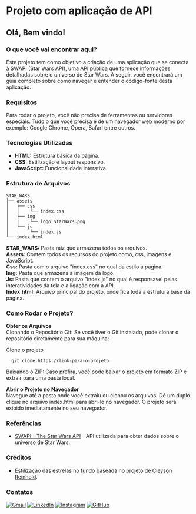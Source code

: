 # Projeto com aplicação de API
## Olá, Bem vindo!

### O que você vai encontrar aqui?
Este projeto tem como objetivo a criação de uma aplicação que se conecta à SWAPI (Star Wars API), uma API pública que fornece informações detalhadas sobre o universo de Star Wars. 
A seguir, você encontrará um guia completo sobre como navegar e entender o código-fonte desta aplicação.

### Requisitos
Para rodar o projeto, você não precisa de ferramentas ou servidores especiais. Tudo o que você precisa é de um navegador web moderno por exemplo: Google Chrome, Opera, Safari entre outros.

### Tecnologias Utilizadas
* **HTML:** Estrutura básica da página.
* **CSS:** Estilização e layout responsivo.
* **JavaScript:** Funcionalidade interativa.

### Estrutura de Arquivos
```
STAR_WARS
├── assets
│   ├── css
│   │    └── index.css  
│   ├── img
│   |    └── logo_StarWars.png
│   └── js
│        └── index.js
└── index.html
```
**STAR_WARS:** Pasta raiz que armazena todos os arquivos.  
**Assets:** Contem todos os recursos do projeto como, css, imagens e JavaScript.   
**Css:** Pasta com o arquivo "index.css" no qual da estilo a pagina.  
**Img:** Pasta que armazena a imagem da logo.  
**Js:** Pasta que contem o arquivo "index.js" no qual é responsavel pelas interatividades da tela e a ligação com a API.   
**Index.html:** Arquivo principal do projeto, onde fica toda a estrutura base da pagina.  

### Como Rodar o Projeto? 
**Obter os Arquivos**  
Clonando o Repositório Git: Se você tiver o Git instalado, pode clonar o repositório diretamente para sua máquina:

Clone o projeto

```
  git clone https://link-para-o-projeto
```

Baixando o ZIP: Caso prefira, você pode baixar o projeto em formato ZIP e extrair para uma pasta local.

**Abrir o Projeto no Navegador**  
Navegue até a pasta onde você extraiu ou clonou os arquivos.
Dê um duplo clique no arquivo index.html para abri-lo no navegador.
O projeto será exibido imediatamente no seu navegador.


### Referências  
- [SWAPI - The Star Wars API](https://swapi.dev/) - API utilizada para obter dados sobre o universo de Star Wars.  

### Créditos  
- Estilização das estrelas no fundo baseada no projeto de [Cleyson Reinhold](https://cgreinhold.dev/2021/05/20/star-wars/).  
 
### Contatos
[![Gmail](https://img.shields.io/badge/Gmail-333333?style=for-the-badge&logo=gmail&logoColor=red)](mailto:danielebabosaborges@gmail.com)
[![LinkedIn](https://img.shields.io/badge/LinkedIn-0077B5?style=for-the-badge&logo=linkedin&logoColor=white)](https://www.linkedin.com/in/daniele-borges-8182071aa/)
[![Instagram](https://img.shields.io/badge/-Instagram-%23E4405F?style=for-the-badge&logo=instagram&logoColor=white)](https://www.instagram.com/danielebborges?igsh=Y29od2g0Y2duanY2)
[![GitHub](https://img.shields.io/badge/GitHub-100000?style=for-the-badge&logo=github&logoColor=white)](https://github.com/Danielebborges)
